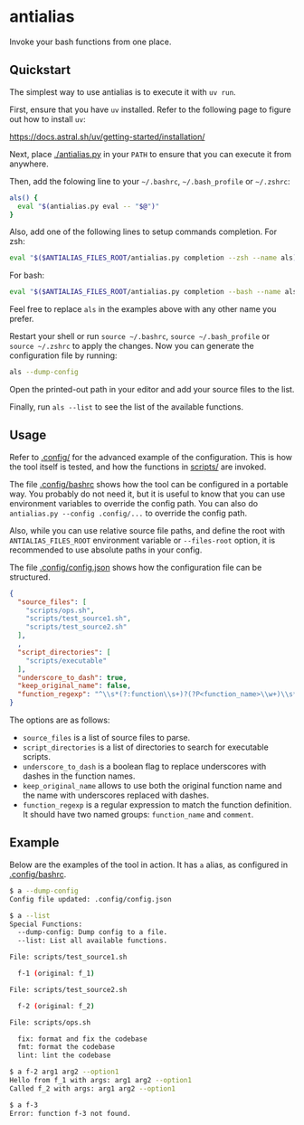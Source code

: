 # antialias
Invoke your bash functions from one place.

## Quickstart

The simplest way to use antialias is to execute it with `uv run`.

First, ensure that you have `uv` installed.  Refer to the following
page to figure out how to install `uv`:

<https://docs.astral.sh/uv/getting-started/installation/>

Next, place [./antialias.py](./antialias.py) in your `PATH`
to ensure that you can execute it from anywhere.

Then, add the folowing line to your `~/.bashrc`, `~/.bash_profile`
or `~/.zshrc`:

```bash
als() {
  eval "$(antialias.py eval -- "$@")"
}
```

Also, add one of the following lines to
setup commands completion. For zsh:

```bash
eval "$($ANTIALIAS_FILES_ROOT/antialias.py completion --zsh --name als)"
```

For bash:

```bash
eval "$($ANTIALIAS_FILES_ROOT/antialias.py completion --bash --name als)"
```

Feel free to replace `als` in the examples above
with any other name you prefer.

Restart your shell or run `source ~/.bashrc`, `source ~/.bash_profile`
or `source ~/.zshrc` to apply the changes.  Now you can generate
the configuration file by running:

```bash
als --dump-config
```

Open the printed-out path in your editor and add your source files to
the list.

Finally, run `als --list` to see the list of the available functions.

## Usage

Refer to [.config/](./.config) for the advanced example of the
configuration.  This is how the tool itself is tested, and how the
functions in [scripts/](./scripts) are invoked.

The file [.config/bashrc](./.config/bashrc) shows how the tool can be
configured in a portable way.  You probably do not need it, but it is
useful to know that you can use environment variables to override the
config path.  You can also do `antialias.py --config .config/...` to
override the config path.

Also, while you can use relative source file paths, and define the root
with `ANTIALIAS_FILES_ROOT` environment variable or `--files-root` option,
it is recommended to use absolute paths in your config.

The file [.config/config.json](./.config/config.json) shows how the
configuration file can be structured.

```json
{
  "source_files": [
    "scripts/ops.sh",
    "scripts/test_source1.sh",
    "scripts/test_source2.sh"
  ],
  ,
  "script_directories": [
    "scripts/executable"
  ],
  "underscore_to_dash": true,
  "keep_original_name": false,
  "function_regexp": "^\\s*(?:function\\s+)?(?P<function_name>\\w+)\\s*(?:\\(\\))?\\s*\\{\\s*(?:#\\s*(?P<comment>.*))?$"
}
```

The options are as follows:

- `source_files` is a list of source files to parse.
- `script_directories` is a list of directories to search for executable
  scripts.
- `underscore_to_dash` is a boolean flag to replace underscores with dashes in
  the function names.
- `keep_original_name` allows to use both the original function name and the
  name with underscores replaced with dashes.
- `function_regexp` is a regular expression to match the function definition.
  It should have two named groups: `function_name` and `comment`.

## Example
Below are the examples of the tool in action.  It has `a` alias, as
configured in [.config/bashrc](./.config/bashrc).

```bash
$ a --dump-config
Config file updated: .config/config.json

$ a --list
Special Functions:
  --dump-config: Dump config to a file.
  --list: List all available functions.

File: scripts/test_source1.sh

  f-1 (original: f_1)

File: scripts/test_source2.sh

  f-2 (original: f_2)

File: scripts/ops.sh

  fix: format and fix the codebase
  fmt: format the codebase
  lint: lint the codebase

$ a f-2 arg1 arg2 --option1
Hello from f_1 with args: arg1 arg2 --option1
Called f_2 with args: arg1 arg2 --option1

$ a f-3
Error: function f-3 not found.
```